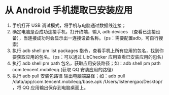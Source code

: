 # 从 Android 手机提取已安装应用

1. 手机打开 USB 调试模式，将手机与电脑通过数据线连接；
2. 确定电脑是否成功连接手机，打开终端，输入 adb devices （查看已连接设备），当连接成功时会显示出一连接设备名称。（ps：需要配置adb，可自行搜索）
3. 执行 adb shell pm list packages 指令，查看手机上所有应用的包名，找到你要获取应用的包名。（ps：可以通过 LibChecker 应用查看已安装应用的包名）
4. 执行 adb shell pm path 包名，获取应用安装路径；如：adb shell pm path com.tencent.mobileqq (获取 QQ 安装应用的路径)
5. 执行 adb pull 安装包路径 输出电脑端路径；如：adb pull /data/app/com.tencent.mobileqq/base.apk /Users/listenergao/Desktop/ ，将 QQ 应用输出保存到电脑桌面上。